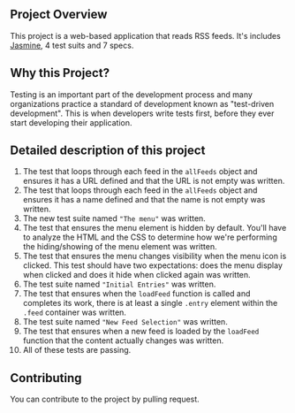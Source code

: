 ## Project Overview

This project is a web-based application that reads RSS feeds. It's includes [Jasmine](http://jasmine.github.io/), 4 test suits and 7 specs. 

## Why this Project?

Testing is an important part of the development process and many organizations practice a standard of development known as "test-driven development". This is when developers write tests first, before they ever start developing their application. 


## Detailed description of this project

1. The test that loops through each feed in the `allFeeds` object and ensures it has a URL defined and that the URL is not empty was written.
2. The test that loops through each feed in the `allFeeds` object and ensures it has a name defined and that the name is not empty was written.
3. The new test suite named `"The menu"` was written.
4. The test that ensures the menu element is hidden by default. You'll have to analyze the HTML and the CSS to determine how we're performing the hiding/showing of the menu element was written.
5. The test that ensures the menu changes visibility when the menu icon is clicked. This test should have two expectations: does the menu display when clicked and does it hide when clicked again was written.
6. The test suite named `"Initial Entries"` was written.
7. The test that ensures when the `loadFeed` function is called and completes its work, there is at least a single `.entry` element within the `.feed` container was written.
8. The test suite named `"New Feed Selection"` was written.
9. The test that ensures when a new feed is loaded by the `loadFeed` function that the content actually changes was written.
10. All of these tests are passing. 

## Contributing

You can contribute to the project by pulling request.
